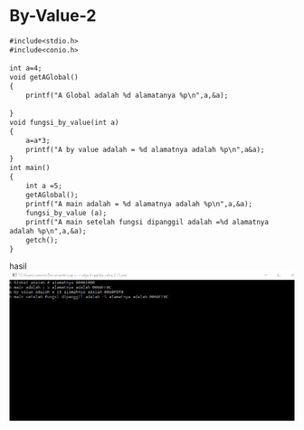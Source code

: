 # By-Value-2

    #include<stdio.h>
    #include<conio.h>

    int a=4;
    void getAGlobal()
    {
        printf("A Global adalah %d alamatanya %p\n",a,&a);

    }
    void fungsi_by_value(int a)
    {
        a=a*3;
        printf("A by value adalah = %d alamatnya adalah %p\n",a&a);
    }
    int main()
    {
        int a =5;
        getAGlobal();
        printf("A main adalah = %d alamatnya adalah %p\n",a,&a);
        fungsi_by_value (a);
        printf("A main setelah fungsi dipanggil adalah =%d alamatnya adalah %p\n",a,&a);
        getch();
    }
    
    
    
hasil
![img](https://github.com/septianaana/By-Value-2/blob/master/by%20value%202.png?raw=true)

